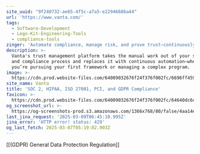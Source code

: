 ```yaml
---
site_uuid: "9f240732-ae65-4f5c-a7a5-e22946686a44"
url: 'https://www.vanta.com/'
tags:
  - Software-Development
  - Lego-Kit-Engineering-Tools
  - compliance-tools
zinger: 'Automate compliance, manage risk, and prove trust—continuously'
description: >-
  Vanta's trust management platform takes the manual work out of your security
  and compliance process and replaces it with continuous automation—whether
  you’re pursuing your first framework or managing a complex program.
image: >-
  https://cdn.prod.website-files.com/64009032676f24f376f002fc/6696ff4592cb51e995abef60_Homepage.png
site_name: Vanta
title: 'SOC 2, HIPAA, ISO 27001, PCI, and GDPR Compliance'
favicon: >-
  https://cdn.prod.website-files.com/64009032676f24f376f002fc/64640dc6cfa20416724f822e_favicon-32x32.png
og_screenshot_url: >-
  https://og-screenshots-prod.s3.amazonaws.com/1366x768/80/false/4aa14ef0db3c73bef2abb29311daa949d4c20594446fc8d2d18f2fc470881ab7.jpeg
last_jina_request: '2025-03-09T06:45:10.995Z'
jina_error: 'HTTP error! status: 429'
og_last_fetch: 2025-03-07T05:19:02.903Z
---
```

[[(GDPR) General Data Protection Regulation]]

